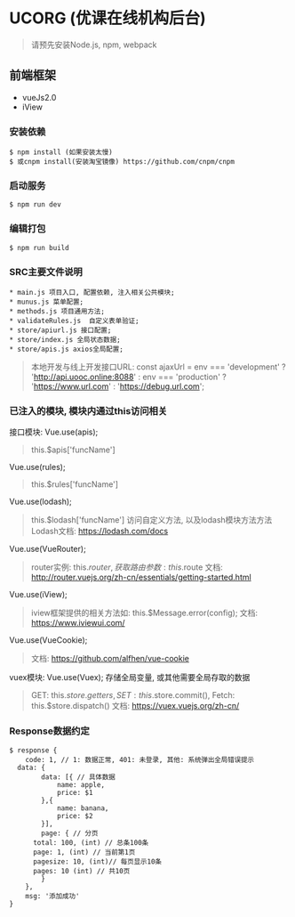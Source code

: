 # UCORG (优课在线机构后台)
> 请预先安装Node.js, npm, webpack

## 前端框架
* vueJs2.0 
* iView

### 安装依赖
```
$ npm install (如果安装太慢)
$ 或cnpm install(安装淘宝镜像) https://github.com/cnpm/cnpm
```

### 启动服务
```
$ npm run dev
```
### 编辑打包
```
$ npm run build
```

### SRC主要文件说明
```
* main.js 项目入口, 配置依赖, 注入相关公共模块;
* munus.js 菜单配置;
* methods.js 项目通用方法;
* validateRules.js  自定义表单验证;
* store/apiurl.js 接口配置;
* store/index.js 全局状态数据;
* store/apis.js axios全局配置;
```
> 本地开发与线上开发接口URL: const ajaxUrl = env === 'development' ? 'http://api.uooc.online:8088' : env === 'production' ? 'https://www.url.com' : 'https://debug.url.com';



### 已注入的模块, 模块内通过this访问相关

接口模块: Vue.use(apis);
> this.$apis['funcName']

Vue.use(rules);
> this.$rules['funcName']

Vue.use(lodash);
> this.$lodash['funcName'] 访问自定义方法, 以及lodash模块方法方法
> Lodash文档: https://lodash.com/docs

Vue.use(VueRouter);
> router实例: this.$router,  获取路由参数: this.$route
> 文档: http://router.vuejs.org/zh-cn/essentials/getting-started.html

Vue.use(iView);
> iview框架提供的相关方法如: this.$Message.error(config);
> 文档: https://www.iviewui.com/

Vue.use(VueCookie);
> 文档: https://github.com/alfhen/vue-cookie

vuex模块: Vue.use(Vuex); 存储全局变量, 或其他需要全局存取的数据
> GET: this.$store.getters, SET: this.$store.commit(), Fetch: this.$store.dispatch()
> 文档: https://vuex.vuejs.org/zh-cn/

### Response数据约定
```
$ response {
	code: 1, // 1: 数据正常, 401: 未登录, 其他: 系统弹出全局错误提示
  data: {
		data: [{ // 具体数据
			name: apple,
			price: $1
		},{
			name: banana,
			price: $2
		}],
		page: { // 分页
      total: 100, (int) // 总条100条
      page: 1, (int) // 当前第1页
      pagesize: 10, (int)// 每页显示10条
      pages: 10 (int) // 共10页
		}
	},
	msg: '添加成功'
}




